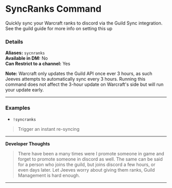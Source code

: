 # SyncRanks Command

Quickly sync your Warcraft ranks to discord via the Guild Sync integration. See the guild guide for more info on setting this up


### Details

**Aliases:** `sycnranks`    
**Available in DM:** No   
**Can Restrict to a channel:** Yes

**Note:** Warcraft only updates the Guild API once ever 3 hours, as such Jeeves attempts to automatically sync every 3 hours. Running this command does not affect the 3-hour update on Warcraft's side but will run your update early.
***
### Examples

* `!syncranks`
> Trigger an instant re-syncing
***
**Developer Thoughts**
>There have been a many times were I promote someone in game and forget to promote someone in discord as well. The same can be said for a person who joins the guild, but joins discord a few hours, or even days later. Let Jeeves worry about giving them ranks, Guild Management is hard enough.
***
